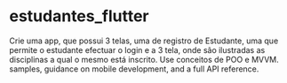 # estudantes_flutter

Crie uma app, que possui 3 telas, uma de registro de Estudante,
uma que permite o estudante efectuar o login e a 3 tela, onde são
ilustradas as disciplinas a qual o mesmo está inscrito. Use conceitos
de POO e MVVM.
samples, guidance on mobile development, and a full API reference.

